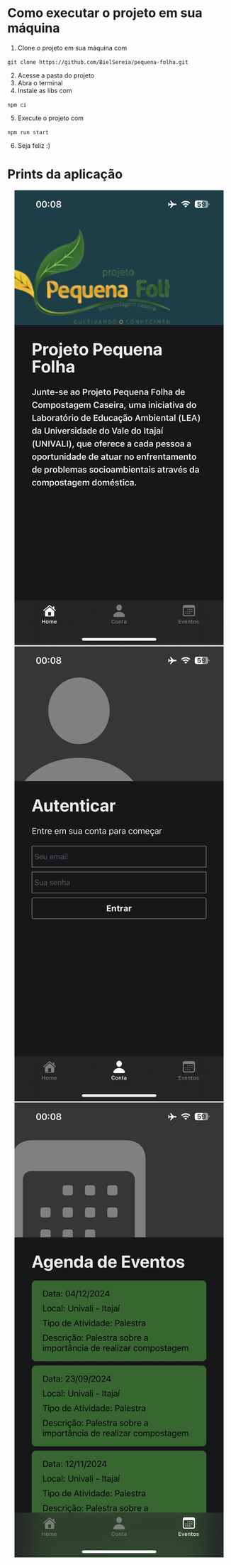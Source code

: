 # Como executar o projeto em sua máquina

1. Clone o projeto em sua máquina com

`git clone https://github.com/BielSereia/pequena-folha.git`

2. Acesse a pasta do projeto
3. Abra o terminal
4. Instale as libs com

`npm ci`

5. Execute o projeto com

`npm run start`

6. Seja feliz :)

# Prints da aplicação

<div style="text-align: center;">
  <img src=".github/assets/home-print.jpg" alt="Print da tela inicial" />
  <img src=".github/assets/auth-print.jpg" alt="Print da tela de autenticação" />
  <img src=".github/assets/events-print.jpg" alt="Print da tela de eventos" />
</div>